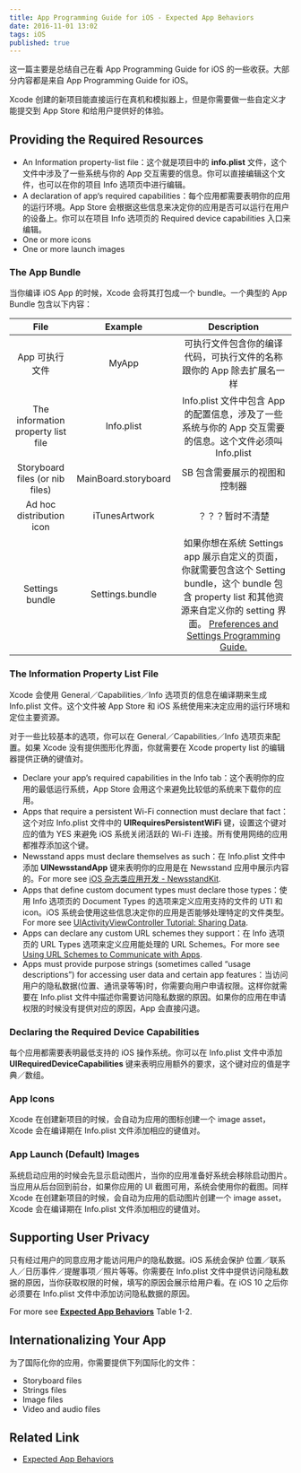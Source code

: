```yaml
---
title: App Programming Guide for iOS - Expected App Behaviors
date: 2016-11-01 13:02
tags: iOS
published: true
---
```


这一篇主要是总结自己在看 App Programming Guide for iOS 的一些收获。大部分内容都是来自 App Programming Guide for iOS。
 
Xcode 创建的新项目能直接运行在真机和模拟器上，但是你需要做一些自定义才能提交到 App Store 和给用户提供好的体验。

<!-- more -->

## Providing the Required Resources

* An Information property-list file：这个就是项目中的 **info.plist** 文件，这个文件中涉及了一些系统与你的 App 交互需要的信息。你可以直接编辑这个文件，也可以在你的项目 Info 选项页中进行编辑。
* A declaration of app‘s required capabilities：每个应用都需要表明你的应用的运行环境。App Store 会根据这些信息来决定你的应用是否可以运行在用户的设备上。你可以在项目 Info 选项页的 Required device capabilities 入口来编辑。
* One or more icons
* One or more launch images

### The App Bundle

当你编译 iOS App 的时候，Xcode 会将其打包成一个 bundle。一个典型的 App Bundle 包含以下内容：

|                File                |       Example        |                                                                                             Description                                                                                              |
| :--------------------------------: | :------------------: | :--------------------------------------------------------------------------------------------------------------------------------------------------------------------------------------------------: |
|           App 可执行文件           |        MyApp         |                                                                可执行文件包含你的编译代码，可执行文件的名称跟你的 App 除去扩展名一样                                                                 |
| The information property list file |      Info.plist      |                                               Info.plist 文件中包含 App 的配置信息，涉及了一些系统与你的 App 交互需要的信息。这个文件必须叫 Info.plist                                               |
|  Storyboard files (or nib files)   | MainBoard.storyboard |                                                                                    SB 包含需要展示的视图和控制器                                                                                     |
|      Ad hoc distribution icon      |    iTunesArtwork     |                                                                                           ？？？暂时不清楚                                                                                           |
|          Settings bundle           |   Settings.bundle    | 如果你想在系统 Settings app 展示自定义的页面，你就需要包含这个 Setting bundle，这个 bundle 包含 property list 和其他资源来自定义你的 setting 界面。 [Preferences and Settings Programming Guide.][2] |

### The Information Property List File

Xcode 会使用 General／Capabilities／Info 选项页的信息在编译期来生成 Info.plist 文件。这个文件被 App Store 和 iOS 系统使用来决定应用的运行环境和定位主要资源。

对于一些比较基本的选项，你可以在 General／Capabilities／Info 选项页来配置。如果 Xcode 没有提供图形化界面，你就需要在 Xcode property list 的编辑器提供正确的键值对。

* Declare your app’s required capabilities in the Info tab：这个表明你的应用的最低运行系统，App Store 会用这个来避免比较低的系统来下载你的应用。
* Apps that require a persistent Wi-Fi connection must declare that fact：这个对应 Info.plist 文件中的 **UIRequiresPersistentWiFi** 键，设置这个键对应的值为 YES 来避免 iOS 系统关闭活跃的 Wi-Fi 连接。所有使用网络的应用都推荐添加这个键。
* Newsstand apps must declare themselves as such：在 Info.plist 文件中添加 **UINewsstandApp** 键来表明你的应用是在 Newsstand 应用中展示内容的。For more see [iOS 杂志类应用开发 - NewsstandKit][3].
* Apps that define custom document types must declare those types：使用 Info 选项页的 Document Types 的选项来定义应用支持的文件的 UTI 和 icon。iOS 系统会使用这些信息决定你的应用是否能够处理特定的文件类型。For more see [UIActivityViewController Tutorial: Sharing Data][4].
* Apps can declare any custom URL schemes they support：在 Info 选项页的 URL Types 选项来定义应用能处理的 URL Schemes。For more see [Using URL Schemes to Communicate with Apps][5].
* Apps must provide purpose strings (sometimes called “usage descriptions”) for accessing user data and certain app features：当访问用户的隐私数据(位置、通讯录等等)时，你需要向用户申请权限。这样你就需要在 Info.plist 文件中描述你需要访问隐私数据的原因。如果你的应用在申请权限的时候没有提供对应的原因，App 会直接闪退。

### Declaring the Required Device Capabilities

每个应用都需要表明最低支持的 iOS 操作系统。你可以在 Info.plist 文件中添加 **UIRequiredDeviceCapabilities** 键来表明应用额外的要求，这个键对应的值是字典／数组。

### App Icons

Xcode 在创建新项目的时候，会自动为应用的图标创建一个 image asset，Xcode 会在编译期在 Info.plist 文件添加相应的键值对。

### App Launch (Default) Images

系统启动应用的时候会先显示启动图片，当你的应用准备好系统会移除启动图片。当应用从后台回到前台，如果你应用的 UI 截图可用，系统会使用你的截图。同样 Xcode 在创建新项目的时候，会自动为应用的启动图片创建一个 image asset，Xcode 会在编译期在 Info.plist 文件添加相应的键值对。

## Supporting User Privacy

只有经过用户的同意应用才能访问用户的隐私数据。iOS 系统会保护 位置／联系人／日历事件／提醒事项／照片等等。你需要在 Info.plist 文件中提供访问隐私数据的原因，当你获取权限的时候，填写的原因会展示给用户看。在 iOS 10 之后你必须要在 Info.plist 文件中添加访问隐私数据的原因。

For more see **[Expected App Behaviors][1]** Table 1-2.

## Internationalizing Your App

为了国际化你的应用，你需要提供下列国际化的文件：

* Storyboard files
* Strings files
* Image files
* Video and audio files

## Related Link

* [Expected App Behaviors][1]

[1]: https://developer.apple.com/library/content/documentation/iPhone/Conceptual/iPhoneOSProgrammingGuide/ExpectedAppBehaviors/ExpectedAppBehaviors.html#//apple_ref/doc/uid/TP40007072-CH3-SW9
[2]:https://developer.apple.com/library/content/documentation/Cocoa/Conceptual/UserDefaults/Introduction/Introduction.html#//apple_ref/doc/uid/10000059i
[3]: http://www.jianshu.com/p/935d18c5b5ae
[4]: https://www.raywenderlich.com/133825/uiactivityviewcontroller-tutorial
[5]: https://developer.apple.com/library/content/documentation/iPhone/Conceptual/iPhoneOSProgrammingGuide/Inter-AppCommunication/Inter-AppCommunication.html#//apple_ref/doc/uid/TP40007072-CH6-SW1
